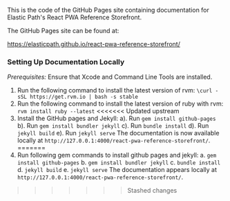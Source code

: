 This is the code of the GitHub Pages site containing documentation for Elastic Path's React PWA Reference Storefront.

The GitHub Pages site can be found at:

https://elasticpath.github.io/react-pwa-reference-storefront/


### Setting Up Documentation Locally
*Prerequisites:* 
Ensure that Xcode and Command Line Tools are installed.

1. Run the following command to install the latest version of rvm:
`\curl -sSL https://get.rvm.io | bash -s stable`
2. Run the following command to install the latest version of ruby with rvm:
`rvm install ruby --latest`
<<<<<<< Updated upstream
3. Install the GitHub pages and Jekyll:
  a). Run `gem install github-pages`
  b). Run `gem install bundler jekyll`
  c). Run `bundle install`
  d). Run `jekyll build`
  e). Run `jekyll serve`
The documentation is now available locally at `http://127.0.0.1:4000/react-pwa-reference-storefront/`.
=======
3. Run following gem commands to install github pages and jekyll:
  a. `gem install github-pages`
  b. `gem install bundler jekyll`
  c. `bundle install`
  d. `jekyll build`
  e. `jekyll serve`
The documentation appears locally at `http://127.0.0.1:4000/react-pwa-reference-storefront/`.
>>>>>>> Stashed changes
